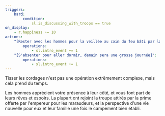 ```yaml
---
triggers:
    hard:
        condition:
            sl.is_discussing_with_troops == true
on_display:
    - r.happiness += 10
actions:
    "[Rester avec les hommes pour la veillée au coin du feu bâti par la seconde équipe]":
        operations:
            - sl.intro_event += 1
    "[S'absenter pour aller dormir, demain sera une grosse journée]":
        operations:
            - sl.intro_event += 1
---
```


Tisser les cordages n'est pas une opération extrêmement complexe, mais cela prend du temps.

Les hommes apprécient votre présence à leur côté, et vous font part de leurs rêves et espoirs.
La plupart ont rejoint la troupe attirés par la prime offerte par l'empereur pour les maraudeurs, et la perspective d'une vie nouvelle pour eux et leur famille une fois le campement bien établi.
